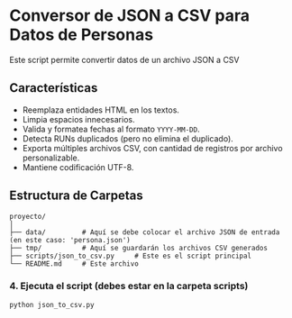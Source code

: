 # Conversor de JSON a CSV para Datos de Personas

Este script permite convertir datos de un archivo JSON a CSV

## Características

- Reemplaza entidades HTML en los textos.
- Limpia espacios innecesarios.
- Valida y formatea fechas al formato `YYYY-MM-DD`.
- Detecta RUNs duplicados (pero no elimina el duplicado).
- Exporta múltiples archivos CSV, con cantidad de registros por archivo personalizable.
- Mantiene codificación UTF-8.

## Estructura de Carpetas

```
proyecto/
│
├── data/         # Aquí se debe colocar el archivo JSON de entrada (en este caso: 'persona.json')
├── tmp/          # Aquí se guardarán los archivos CSV generados
├── scripts/json_to_csv.py     # Este es el script principal
└── README.md     # Este archivo
```

### 4. Ejecuta el script (debes estar en la carpeta scripts)

```bash
python json_to_csv.py
```
